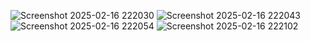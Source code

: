 ![Screenshot 2025-02-16 222030](https://github.com/user-attachments/assets/0bf113aa-5f3c-4c4a-949d-f4d4c720f5ad)
![Screenshot 2025-02-16 222043](https://github.com/user-attachments/assets/9202f7f1-53e8-42f4-b4d9-01281e17d008)
![Screenshot 2025-02-16 222054](https://github.com/user-attachments/assets/c3226afe-fd0d-4fde-99a5-e4e3968b2d32)
![Screenshot 2025-02-16 222102](https://github.com/user-attachments/assets/387ce278-4451-4125-9336-971ac50a1738)
